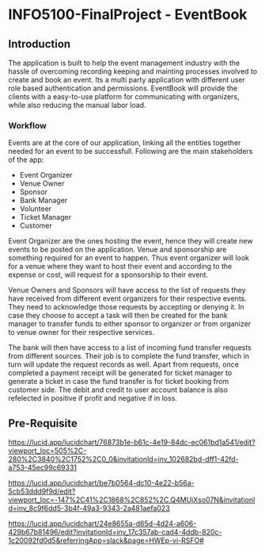 # INFO5100-FinalProject - EventBook

## Introduction

The application is built to help the event management industry with the hassle of overcoming recording keeping and mainting processes involved to create and book an event. Its a multi party application with different user role based authentication and permissions. EventBook will provide the clients with a easy-to-use platform for communicating with organizers, while also reducing the manual labor load. 

### Workflow

Events are at the core of our application, linking all the entities together needed for an event to be successfull. Following are the main stakeholders of the app:
- Event Organizer
- Venue Owner
- Sponsor
- Bank Manager
- Volunteer
- Ticket Manager
- Customer

Event Organizer are the ones hosting the event, hence they will create new events to be posted on the application. Venue and sponsorship are something required for an event to happen. Thus event organizer will look for a venue where they want to host their event and according to the expense or cost, will request for a sponsorship to their event. 

Venue Owners and Sponsors will have access to the list of requests they have received from different event organizers for their respective events. They need to acknowledge those requests by accepting or denying it. In case they choose to accept a task will then be created for the bank manager to transfer funds to either sponsor to organizer or from organizer to venue owner for their respective services. 

The bank will then have access to a list of incoming fund transfer requests from different sources. Their job is to complete the fund transfer, which in turn will update the request records as well. Apart from requests, once completed a payment receipt will be generated for ticket manager to generate a ticket in case the fund transfer is for ticket booking from customer side. The debit and credit to user account balance is also refelected in positive if profit and negative if in loss. 

## Pre-Requisite 





https://lucid.app/lucidchart/76873b1e-b61c-4e19-84dc-ec061bd1a541/edit?viewport_loc=505%2C-280%2C3840%2C1752%2C0_0&invitationId=inv_102682bd-dff1-42fd-a753-45ec99c69331


https://lucid.app/lucidchart/be7b0564-dc10-4e22-b56a-5cb53ddd9f9d/edit?viewport_loc=-147%2C41%2C1868%2C852%2C.Q4MUjXso07N&invitationId=inv_8c9f6dd5-3b4f-49a3-9343-2a481aefa023

https://lucid.app/lucidchart/24e8655a-d65d-4d24-a606-429b67b81496/edit?invitationId=inv_17c357ab-cad4-4ddb-820c-1c20092fd0d5&referringApp=slack&page=HWEp-vi-RSFO#
